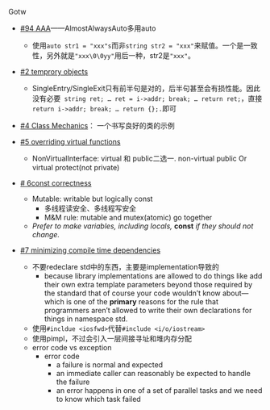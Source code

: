 

Gotw

* [#94 AAA](https://herbsutter.com/2013/08/12/gotw-94-solution-aaa-style-almost-always-auto/)——AlmostAlwaysAuto多用auto
  * 使用`auto str1 = "xxx"s`而非`string str2 = "xxx"`来赋值。一个是一致性，另外就是`"xxx\0\0yy"`用后一种，str2是`"xxx"`。
* [#2 temprory objects](https://herbsutter.com/2013/05/13/gotw-2-solution-temporary-objects/)
  * SingleEntry/SingleExit只有前半句是对的，后半句甚至会有损性能。因此没有必要` string ret; … ret = i->addr; break; … return ret;`，直接` return i->addr; break; … return {};.`即可

* [#4 Class Mechanics](https://herbsutter.com/2013/05/20/gotw-4-class-mechanics/)： 一个书写良好的类的示例
* [#5 overriding virtual functions](https://herbsutter.com/2013/05/22/gotw-5-solution-overriding-virtual-functions/)
  * NonVirtualInterface: virtual 和 public二选一. non-virtual public Or virtual protect(not private)
* [# 6const correctness](https://herbsutter.com/2013/05/24/gotw-6a-const-correctness-part-1-3/)
  * Mutable: writable but logically const
    * 多线程读安全、多线程写安全
    * M&M rule: mutable and mutex(atomic) go together
  * *Prefer to make variables, including locals,* **const** *if they should not change.*

* [#7 minimizing compile time dependencies](https://herbsutter.com/2013/08/19/gotw-7a-solution-minimizing-compile-time-dependencies-part-1/)
  * 不要redeclare std中的东西，主要是implementation导致的
    * because library implementations are allowed to do things like add their own extra template parameters beyond those required by the standard that of course your code wouldn’t know about—which is one of the **primary** reasons for the rule that programmers aren’t allowed to write their own declarations for things in namespace std.
  * 使用`#incldue <iosfwd>`代替`#include <i/o/iostream>`
  * 使用pimpl，不过会引入一层间接寻址和堆内存分配
  * error code vs exception
    * error code
      * a failure is normal and expected
      * an immediate caller can reasonably be expected to handle the failure
      * an error happens in one of a set of parallel tasks and we need to know which task failed
